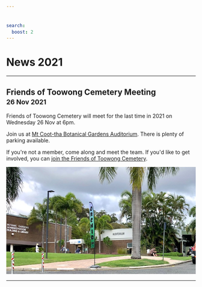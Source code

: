 ```yaml
---

  
search:
  boost: 2  
---
```


# News 2021

---

## Friends of Toowong Cemetery Meeting <small>26 Nov 2021</small>

Friends of Toowong Cemetery will meet for the last time in 2021 on Wednesday 26 Nov at 6pm.

Join us at [Mt Coot-tha Botanical Gardens Auditorium](https://www.brisbane.qld.gov.au/things-to-see-and-do/council-venues-and-precincts/parks/botanic-gardens-in-brisbane/brisbane-botanic-gardens-mt-coot-tha). There is plenty of parking available. 

If you're not a member, come along and meet the team. If you'd like to get involved, you can [join the Friends of Toowong Cemetery](../about).

![](../assets/auditorium.jpg)

<!-- picture of members -->
---
